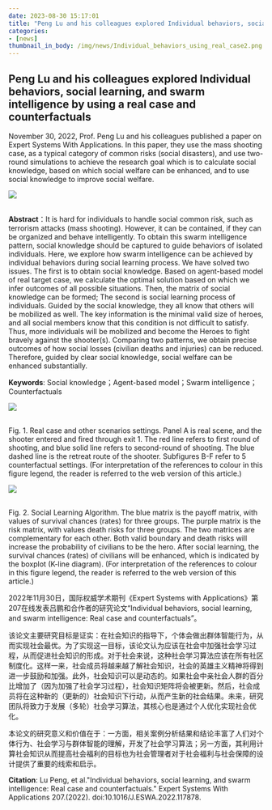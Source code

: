 ```yaml
---
date: 2023-08-30 15:17:01
title: "Peng Lu and his colleagues explored Individual behaviors, social learning, and swarm intelligence by using a real case and counterfactuals"
categories:
- [news]
thumbnail_in_body: /img/news/Individual_behaviors_using_real_case2.png
---
```

## <div class="post_flex_center_center">Peng Lu and his colleagues explored Individual behaviors, social learning, and swarm intelligence by using a real case and counterfactuals</div>

November 30, 2022, Prof. Peng Lu and his colleagues published a paper on Expert Systems With Applications. In this paper, they use the mass shooting case, as a typical category of common risks (social disasters), and use two-round simulations to achieve the research goal which is to calculate social knowledge, based on which social welfare can be enhanced, and to use social knowledge to improve social welfare.

<div class="p_center">
    <img class="post_block-item" style="max-width: 80%;margin-bottom: 16px;" src="/img/news/Individual_behaviors_using_real_case1.png">
</div>

**Abstract**：It is hard for individuals to handle social common risk, such as terrorism attacks (mass shooting). However, it can be contained, if they can be organized and behave intelligently. To obtain this swarm intelligence pattern, social knowledge should be captured to guide behaviors of isolated individuals. Here, we explore how swarm intelligence can be achieved by individual behaviors during social learning process. We have solved two issues. The first is to obtain social knowledge. Based on agent-based model of real target case, we calculate the optimal solution based on which we infer outcomes of all possible situations. Then, the matrix of social knowledge can be formed; The second is social learning process of individuals. Guided by the social knowledge, they all know that others will be mobilized as well. The key information is the minimal valid size of heroes, and all social members know that this condition is not difficult to satisfy. Thus, more individuals will be mobilized and become the Heroes to fight bravely against the shooter(s). Comparing two patterns, we obtain precise outcomes of how social losses (civilian deaths and injuries) can be reduced. Therefore, guided by clear social knowledge, social welfare can be enhanced substantially.

**Keywords**: Social knowledge；Agent-based model；Swarm intelligence；Counterfactuals

<div class="p_center">
    <img class="post_block-item" style="max-width: 80%;margin-bottom: 16px;" src="/img/news/Individual_behaviors_using_real_case2.png">
</div>

Fig. 1. Real case and other scenarios settings. Panel A is real scene, and the shooter entered and fired through exit 1. The red line refers to first round of shooting, and blue solid line refers to second-round of shooting. The blue dashed line is the retreat route of the shooter. Subfigures B-F refer to 5 counterfactual settings. (For interpretation of the references to colour in this figure legend, the reader is referred to the web version of this article.)

<div class="p_center">
    <img class="post_block-item" style="max-width: 80%;margin-bottom: 16px;" src="/img/news/Individual_behaviors_using_real_case3.png">
</div>

Fig. 2. Social Learning Algorithm. The blue matrix is the payoff matrix, with values of survival chances (rates) for three groups. The purple matrix is the risk matrix, with values death risks for three groups. The two matrices are complementary for each other. Both valid boundary and death risks will increase the probability of civilians to be the hero. After social learning, the survival chances (rates) of civilians will be enhanced, which is indicated by the boxplot (K-line diagram). (For interpretation of the references to colour in this figure legend, the reader is referred to the web version of this article.)

2022年11月30日，国际权威学术期刊《Expert Systems with Applications》第207在线发表吕鹏和合作者的研究论文“Individual behaviors, social learning, and swarm intelligence: Real case and counterfactuals”。

该论文主要研究目标是证实：在社会知识的指导下，个体会做出群体智能行为，从而实现社会最优。为了实现这一目标，该论文认为应该在社会中加强社会学习过程，从而促进社会知识的形成。对于社会来说，这种社会学习算法应该在所有社区制度化。这样一来，社会成员将越来越了解社会知识，社会的英雄主义精神将得到进一步鼓励和加强。此外，社会知识可以是动态的。如果社会中亲社会人群的百分比增加了（因为加强了社会学习过程），社会知识矩阵将会被更新。然后，社会成员将在这种新的（更新的）社会知识下行动，从而产生新的社会结果。未来，研究团队将致力于发展（多轮）社会学习算法，其核心也是通过个人优化实现社会优化。

本论文的研究意义和价值在于：一方面，相关案例分析结果和结论丰富了人们对个体行为、社会学习与群体智能的理解，开发了社会学习算法；另一方面，其利用计算社会知识从而提高社会福利的目标也为社会管理者对于社会福利与社会保障的设计提供了重要的线索和启示。

**Citation**:
Lu Peng, et al."Individual behaviors, social learning, and swarm intelligence: Real case and counterfactuals." Expert Systems With Applications 207.(2022). doi:10.1016/J.ESWA.2022.117878.

